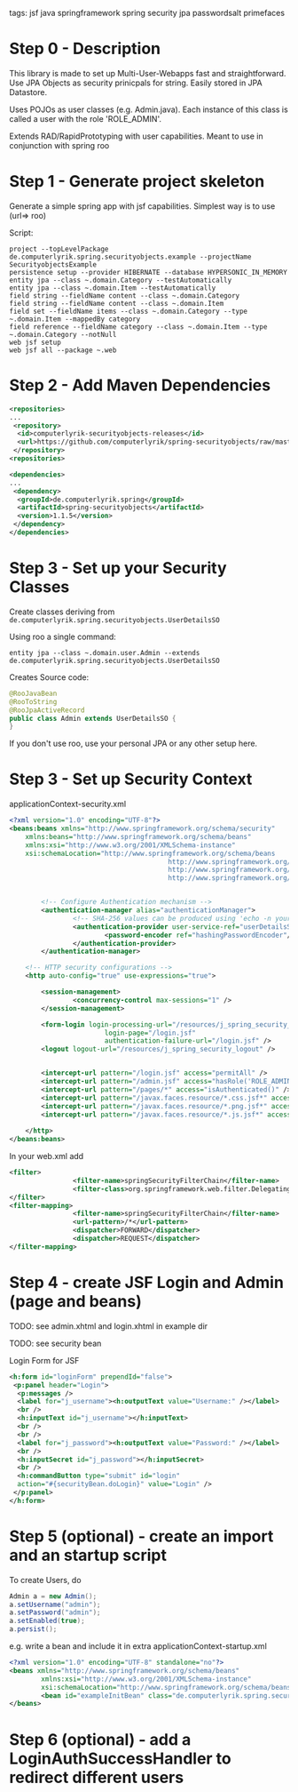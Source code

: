 tags: jsf java springframework spring security jpa passwordsalt primefaces


# Step 0 - Description
This library is made to set up Multi-User-Webapps fast and straightforward.
Use JPA Objects as security prinicpals for string. Easily stored in JPA Datastore.

Uses POJOs as user classes (e.g. Admin.java). Each instance of this class is called a user with the role 'ROLE_ADMIN'.

Extends RAD/RapidPrototyping with user capabilities. Meant to use in conjunction with spring roo

# Step 1 - Generate project skeleton
Generate a simple spring app with jsf capabilities.
Simplest way is to use (url=> roo)

Script:
```
project --topLevelPackage de.computerlyrik.spring.securityobjects.example --projectName SecurityobjectsExample
persistence setup --provider HIBERNATE --database HYPERSONIC_IN_MEMORY
entity jpa --class ~.domain.Category --testAutomatically
entity jpa --class ~.domain.Item --testAutomatically
field string --fieldName content --class ~.domain.Category
field string --fieldName content --class ~.domain.Item
field set --fieldName items --class ~.domain.Category --type ~.domain.Item --mappedBy category
field reference --fieldName category --class ~.domain.Item --type ~.domain.Category --notNull
web jsf setup
web jsf all --package ~.web
```

# Step 2 - Add Maven Dependencies
```xml
<repositories>
...
 <repository>
  <id>computerlyrik-securityobjects-releases</id>
  <url>https://github.com/computerlyrik/spring-securityobjects/raw/master/repo/releases</url>
 </repository>
<repositories>
```
```xml
<dependencies>
...
 <dependency>
  <groupId>de.computerlyrik.spring</groupId>
  <artifactId>spring-securityobjects</artifactId>
  <version>1.1.5</version>
 </dependency>
</dependencies>
```

# Step 3 - Set up your Security Classes
Create classes deriving from ```de.computerlyrik.spring.securityobjects.UserDetailsSO```

Using roo a single command:
```
entity jpa --class ~.domain.user.Admin --extends de.computerlyrik.spring.securityobjects.UserDetailsSO
```

Creates Source code:

```java
@RooJavaBean
@RooToString
@RooJpaActiveRecord
public class Admin extends UserDetailsSO {
}
```

If you don't use roo, use your personal JPA or any other setup here.

# Step 3 - Set up Security Context
applicationContext-security.xml
```xml
<?xml version="1.0" encoding="UTF-8"?>
<beans:beans xmlns="http://www.springframework.org/schema/security"
    xmlns:beans="http://www.springframework.org/schema/beans" 
    xmlns:xsi="http://www.w3.org/2001/XMLSchema-instance"
    xsi:schemaLocation="http://www.springframework.org/schema/beans
                                        http://www.springframework.org/schema/beans/spring-beans-3.1.xsd
                                        http://www.springframework.org/schema/security
                                        http://www.springframework.org/schema/security/spring-security-3.1.xsd">


        <!-- Configure Authentication mechanism -->
        <authentication-manager alias="authenticationManager">
                <!-- SHA-256 values can be produced using 'echo -n your_desired_password | sha256sum' (using normal *nix environments) -->
                <authentication-provider user-service-ref="userDetailsService">
                        <password-encoder ref="hashingPasswordEncoder"/>
                </authentication-provider>
        </authentication-manager>

    <!-- HTTP security configurations -->
    <http auto-config="true" use-expressions="true">

        <session-management>
                <concurrency-control max-sessions="1" />
        </session-management>

        <form-login login-processing-url="/resources/j_spring_security_check"
                        login-page="/login.jsf" 
                        authentication-failure-url="/login.jsf" />
        <logout logout-url="/resources/j_spring_security_logout" />


        <intercept-url pattern="/login.jsf" access="permitAll" />
        <intercept-url pattern="/admin.jsf" access="hasRole('ROLE_ADMIN')" />
        <intercept-url pattern="/pages/*" access="isAuthenticated()" />
        <intercept-url pattern="/javax.faces.resource/*.css.jsf*" access="permitAll" />
        <intercept-url pattern="/javax.faces.resource/*.png.jsf*" access="permitAll" />
        <intercept-url pattern="/javax.faces.resource/*.js.jsf*" access="permitAll" />
  
    </http> 
</beans:beans>
```

In your web.xml add
```xml
<filter>
                <filter-name>springSecurityFilterChain</filter-name>
                <filter-class>org.springframework.web.filter.DelegatingFilterProxy</filter-class>
</filter>
<filter-mapping>
                <filter-name>springSecurityFilterChain</filter-name>
                <url-pattern>/*</url-pattern>
                <dispatcher>FORWARD</dispatcher>
                <dispatcher>REQUEST</dispatcher>
</filter-mapping>
```
# Step 4 - create JSF Login and Admin (page and beans)
TODO: see admin.xhtml and login.xhtml in example dir

TODO: see security bean 

Login Form for JSF
```xml
<h:form id="loginForm" prependId="false">
 <p:panel header="Login">
  <p:messages />
  <label for="j_username"><h:outputText value="Username:" /></label>
  <br />
  <h:inputText id="j_username"></h:inputText>
  <br />
  <br />
  <label for="j_password"><h:outputText value="Password:" /></label>
  <br />
  <h:inputSecret id="j_password"></h:inputSecret>
  <br />
  <h:commandButton type="submit" id="login"
  action="#{securityBean.doLogin}" value="Login" />
 </p:panel>
</h:form>
```

# Step 5 (optional) - create an import and an startup script
To create Users, do
```java
Admin a = new Admin();
a.setUsername("admin");
a.setPassword("admin");
a.setEnabled(true);
a.persist();
```

e.g. write a bean and include it in extra applicationContext-startup.xml

```xml
<?xml version="1.0" encoding="UTF-8" standalone="no"?>
<beans xmlns="http://www.springframework.org/schema/beans"
        xmlns:xsi="http://www.w3.org/2001/XMLSchema-instance"
        xsi:schemaLocation="http://www.springframework.org/schema/beans http://www.springframework.org/schema/beans/spring-beans-3.1.xsd">
        <bean id="exampleInitBean" class="de.computerlyrik.spring.securityobjects.example.Import"/>
</beans>
```

# Step 6 (optional) - add a LoginAuthSuccessHandler to redirect different users

